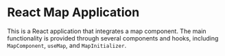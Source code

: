 # React Map Application

This is a React application that integrates a map component. The main functionality is provided through several components and hooks, including `MapComponent`, `useMap`, and `MapInitializer`.